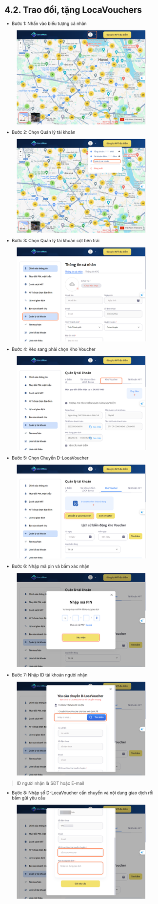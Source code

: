 # 4.2. Trao đổi, tặng LocaVouchers

* Bước 1: Nhấn vào biểu tượng cá nhân

<figure><img src="../../../.gitbook/assets/image (39).png" alt=""><figcaption></figcaption></figure>

* Bước 2: Chọn Quản lý tài khoản

<figure><img src="../../../.gitbook/assets/image (40).png" alt=""><figcaption></figcaption></figure>

* Bước 3: Chọn Quản lý tài khoản cột bên trái

<figure><img src="../../../.gitbook/assets/image (41).png" alt=""><figcaption></figcaption></figure>

* Bước 4: Kéo sang phải chọn Kho Voucher

<figure><img src="../../../.gitbook/assets/image (47).png" alt=""><figcaption></figcaption></figure>

* Bước 5: Chọn Chuyển D-LocaVoucher

<figure><img src="../../../.gitbook/assets/image (48).png" alt=""><figcaption></figcaption></figure>

* Bước 6: Nhập mã pin và bấm xác nhận

<figure><img src="../../../.gitbook/assets/image (49).png" alt=""><figcaption></figcaption></figure>

* Bước 7: Nhập ID tài khoản người nhận

<figure><img src="../../../.gitbook/assets/image (50).png" alt=""><figcaption></figcaption></figure>

> ID người nhận là SĐT hoặc E-mail&#x20;

* Bước 8: Nhập số D-LocaVoucher cần chuyển và nội dung giao dịch rồi bấm gửi yêu cầu

<figure><img src="../../../.gitbook/assets/image (51).png" alt=""><figcaption></figcaption></figure>
